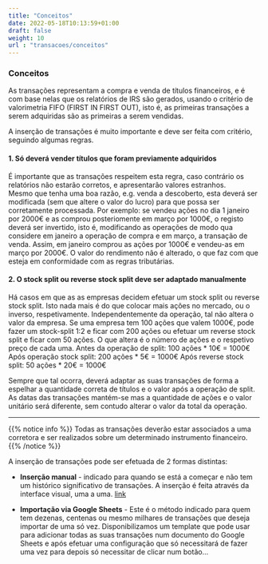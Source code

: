 ```yaml
---
title: "Conceitos"
date: 2022-05-18T10:13:59+01:00
draft: false
weight: 10
url : "transacoes/conceitos"
---
```


### Conceitos
As transações representam a compra e venda de títulos financeiros, e é com base nelas que os relatórios de IRS são gerados, usando o critério de valorimetria FIFO (FIRST IN FIRST OUT), isto é, as primeiras transações a serem adquiridas são as primeiras a serem vendidas.


A inserção de transações é muito importante e deve ser feita com critério, seguindo algumas regras.

#### 1. Só deverá vender títulos que foram previamente adquiridos
É importante que as transações respeitem esta regra, caso contrário os relatórios não estarão corretos, e apresentarão valores estranhos.  
Mesmo que tenha uma boa razão, e.g. venda a descoberto, esta deverá ser modificada (sem que altere o valor do lucro) para que possa ser corretamente processada.
Por exemplo: se vendeu ações no dia 1 janeiro por 2000€ e as comprou posteriomente em março por 1000€, o registo deverá ser invertido, isto é, modificando as operações de modo qua considere em janeiro a operação de compra e em março, a transação de venda.
Assim, em janeiro comprou as ações por 1000€ e vendeu-as em março por 2000€. O valor do rendimento não é alterado, o que faz com que esteja em conformidade com as regras tributárias.

#### 2. O stock split ou reverse stock split deve ser adaptado manualmente
Há casos em que as as empresas decidem efetuar um stock split ou reverse stock split. Isto nada mais é do que colocar mais ações no mercado, ou o inverso, respetivamente.
Independentemente da operação, tal não altera o valor da empresa. Se uma empresa tem 100 ações que valem 1000€, pode fazer um stock-split 1:2 e ficar com 200 ações ou efetuar um reverse stock split e ficar com 50 ações. O que altera é o número de ações e o respetivo preço de cada uma.
Antes da operação de split: 100 ações * 10€ = 1000€
Após operação stock split:  200 ações *  5€ = 1000€
Após reverse stock split:    50 ações * 20€ = 1000€


Sempre que tal ocorra, deverá adaptar as suas transações de forma a espelhar a quantidade correta de títulos e o valor após a operação de split. As datas das transações mantém-se mas a quantidade de ações e o valor unitário será diferente, sem contudo alterar o valor da total da operação.


---

{{% notice info %}}
 Todas as transações deverão estar associados a uma corretora e ser realizados sobre um determinado instrumento financeiro.
{{% /notice %}}


A inserção de transações pode ser efetuada de 2 formas distintas:
- **Inserção manual** - indicado para quando se está a começar e não tem um histórico significativo de transações. A inserção é feita através da interface visual, uma a uma.
[link](https://google.com)

- **Importação via Google Sheets** - Este é o método indicado para quem tem dezenas, centenas ou mesmo milhares de transações que deseja importar de uma só vez. Disponibilizamos um template que pode usar para adicionar todas as suas transações num documento do Google Sheets e após efetuar uma configuração que só necessitará de fazer uma vez para depois só necessitar de clicar num botão...
